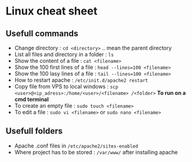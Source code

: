 # Linux cheat sheet

## Usefull commands
- Change directory : `cd <directory>` .. mean the parent directory
- List all files and directory in a folder : `ls`
- Show the content of a file : `cat <filename>`
- Show the 100 first lines of a file : `head --lines=100 <filename>`
- Show the 100 lasy lines of a file : `tail --lines=100 <filename>`
- How to restart apache : `/etc/init.d/apache2 restart`
- Copy file from VPS to local windows : `scp <user>@<ip_adress>:/home/<user>/<filename> /<folder>` **To run on a cmd terminal**
- To create an empty file : `sudo touch <filename>`
- To edit a file : `sudo vi <filename>` or `sudo nano <filename>`


## Usefull folders
- Apache .conf files in `/etc/apache2/sites-enabled`
- Where project has to be stored : `/var/www/` after installing apache


